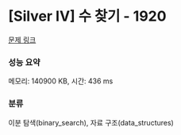 # [Silver IV] 수 찾기 - 1920 

[문제 링크](https://www.acmicpc.net/problem/1920) 

### 성능 요약

메모리: 140900 KB, 시간: 436 ms

### 분류

이분 탐색(binary_search), 자료 구조(data_structures)

